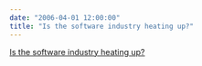 ```yaml
---
date: "2006-04-01 12:00:00"
title: "Is the software industry heating up?"
---
```


[Is the software industry heating up?](/lemire/blog/2006/04-01-is-the-software-industry-heating-up)

